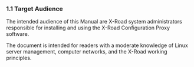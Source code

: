 ### 1.1 Target Audience

The intended audience of this Manual are X-Road system administrators responsible for installing and using the X-Road Configuration Proxy software.

The document is intended for readers with a moderate knowledge of Linux server management, computer networks, and the X-Road working principles.